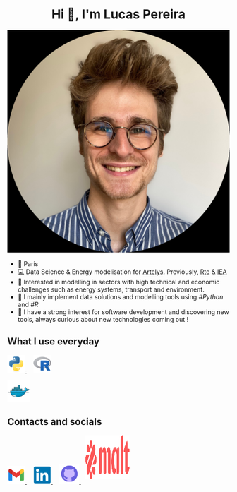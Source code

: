 <h1 align="center">Hi 👋, I'm Lucas Pereira</h1>


<img src="../images/PEREIRA_Lucas.png" alt="My Photo" class="rounded-photo" />


* 📍  Paris
* 💻  Data Science & Energy modelisation for [Artelys](https://www.artelys.com/). Previously, [Rte](https://www.rte-france.com/) & [IEA](https://www.iea.org/)
* 💭  Interested in modelling in sectors with high technical and economic challenges such as energy systems, transport and environment.
* 👷  I mainly implement data solutions and modelling tools using *#Python* and *#R*
* 🚀  I have a strong interest  for software development and discovering new tools, always curious about new technologies coming out !


<h2 align="left"> What I use everyday </h2>
<p align="left"> 
          <a href="https://www.python.org" target="_blank" rel="noreferrer" style="margin-right: 15px"> <img src="https://raw.githubusercontent.com/devicons/devicon/master/icons/python/python-original.svg" alt="python" width="40" height="40"/> </a>
          <a href="https://www.r-project.org/" target="_blank" rel="noreferrer" style="margin-right: 15px"> <img src="https://raw.githubusercontent.com/devicons/devicon/master/icons/r/r-original.svg" width="40" height="40" alt="r logo"> </a>

 <a href="https://www.docker.com/" target="_blank" rel="noreferrer" style="margin-right: 15px"> <img src="https://raw.githubusercontent.com/devicons/devicon/master/icons/docker/docker-original.svg" width="50" height="50" alt="docker logo"> </a>

</p>
<h2 align="left">Contacts and socials</h2>
<p align="left">
    <a href="mailto:lucaspereira0497@gmail.com" target="_blank" rel="noreferrer" style="margin-right: 15px">
        <img src="/images/gmail.png" width="40" height="40" alt="email"/>
    </a>
    <a href="https://www.linkedin.com/in/lucasmagustopereira/" target="_blank" rel="noreferrer" style="margin-right: 15px">
        <img src="https://raw.githubusercontent.com/devicons/devicon/master/icons/linkedin/linkedin-original.svg" width="40" height="40" alt="linkedin"/>
    </a>
    <a href="https://github.com/lucarammel" target="_blank" rel="noreferrer" style="margin-right: 10px">
        <img src="/images/github.png" width="45" height="45" alt="github"/>
    </a>
     <a href="https://www.malt.fr/profile/lucaspereira3" target="_blank" rel="noreferrer" style="margin-right: 10px">
        <img src="/images/malt.png" width="100" height="100" alt="malt" style="margin-bottom: 10px"/>
    </a>
</p>
